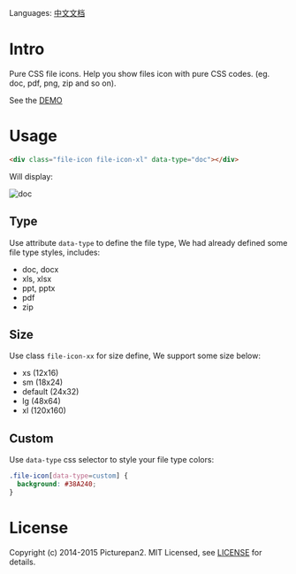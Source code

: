 Languages: [中文文档]

# Intro

Pure CSS file icons. Help you show files icon with pure CSS codes. (eg. doc, pdf, png, zip and so on).

See the [DEMO]

# Usage

```html
<div class="file-icon file-icon-xl" data-type="doc"></div>
```

Will display:

![doc](https://cloud.githubusercontent.com/assets/119550/5550524/583be08c-8be2-11e4-99a3-d7e9f24b1db3.jpg)

## Type

Use attribute `data-type` to define the file type, We had already defined some file type styles, includes:

- doc, docx
- xls, xlsx
- ppt, pptx
- pdf
- zip

## Size

Use class `file-icon-xx` for size define, We support some size below:
 
- xs  (12x16)
- sm  (18x24)
- default (24x32)
- lg  (48x64)
- xl  (120x160)

## Custom

Use `data-type` css selector to style your file type colors:

```css
.file-icon[data-type=custom] {
  background: #38A240;
}
```

# License

Copyright (c) 2014-2015 Picturepan2. MIT Licensed, see [LICENSE] for details.

[DEMO]: https://picturepan2.github.io/fileicon.css
[LICENSE]: https://picturepan2.github.io/fileicon.css/LICENSE
[中文文档]: https://github.com/picturepan2/fileicon.css/blob/master/README_CN.md
